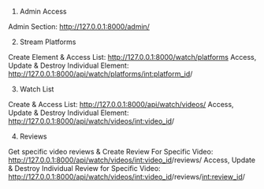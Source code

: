  1. Admin Access

Admin Section: http://127.0.0.1:8000/admin/

2. Stream Platforms

Create Element & Access List: http://127.0.0.1:8000/watch/platforms
Access, Update & Destroy Individual Element: http://127.0.0.1:8000/api/watch/platforms/<int:platform_id>/

3. Watch List

Create & Access List: http://127.0.0.1:8000/api/watch/videos/
Access, Update & Destroy Individual Element: http://127.0.0.1:8000/api/watch/videos/<int:video_id>/

4. Reviews

Get specific video reviews & Create Review For Specific Video: http://127.0.0.1:8000/api/watch/videos/<int:video_id>/reviews/
Access, Update & Destroy Individual Review for Specific Video: http://127.0.0.1:8000/api/watch/videos/<int:video_id>/reviews/<int:review_id>/


